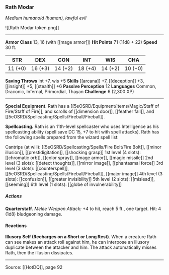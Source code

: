 ### Rath Modar
_Medium humanoid (human), lawful evil_

![[Rath Modar token.png]]


---

**Armor Class** 13, 16 (with [[mage armor]])
**Hit Points** 71 (11d8 + 22)
**Speed** 30 ft.

| STR     | DEX     | CON     | INT     | WIS     | CHA     |
|---------|---------|---------|---------|---------|---------|
| 11 (+0) | 16 (+3) | 14 (+2) | 18 (+4) | 14 (+2) | 10 (+0) |

**Saving Throws** int +7, wis +5
**Skills** [[arcana]] +7, [[deception]] +3, [[insight]] +5, [[stealth]] +6
**Passive Perception** 12
**Languages** Common, Draconic, Infernal, Primordial, Thayan
**Challenge** 6 (2,300 XP)

---

**Special Equipment**. Rath has a [[5eOSRD/Equipment/Items/Magic/Staff of Fire/Staff of Fire]], and scrolls of [[dimension door]], [[feather fall]], and [[5eOSRD/Spellcasting/Spells/Fireball/Fireball]].

**Spellcasting.** Rath is an 11th-level spellcaster who uses Intelligence as his spellcasting ability (spell save DC 15, +7 to hit with spell attacks). Rath has the following spells prepared from the wizard spell list:

Cantrips (at will): [[5eOSRD/Spellcasting/Spells/Fire Bolt/Fire Bolt]], [[minor illusion]], [[prestidigitation]], [[shocking grasp]]
1st level (4 slots): [[chromatic orb]], [[color spray]], [[mage armor]], [[magic missile]]
2nd level (3 slots): [[detect thoughts]], [[mirror image]], [[phantasmal force]]
3rd level (3 slots): [[counterspell]], [[5eOSRD/Spellcasting/Spells/Fireball/Fireball]], [[major image]]
4th level (3 slots): [[confusion]], [[greater invisibility]]
5th level (2 slots): [[mislead]], [[seeming]]
6th level (1 slots): [[globe of invulnerability]]

##### Actions
**Quarterstaff**. _Melee Weapon Attack:_ +4 to hit, reach 5 ft., one target. Hit: 4 (1d8) bludgeoning damage.

#### Reactions
**Illusory Self (Recharges on a Short or Long Rest)**. When a creature Rath can see makes an attack roll against him, he can interpose an illusory duplicate between the attacker and him. The attack automatically misses Rath, then the illusion dissipates.


---

Source: [[HotDQ]], page 92